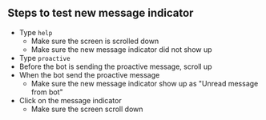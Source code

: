 ## Steps to test new message indicator

- Type `help`
   - Make sure the screen is scrolled down
   - Make sure the new message indicator did not show up
- Type `proactive`
- Before the bot is sending the proactive message, scroll up
- When the bot send the proactive message
   - Make sure the new message indicator show up as "Unread message from bot"
- Click on the message indicator
   - Make sure the screen scroll down
